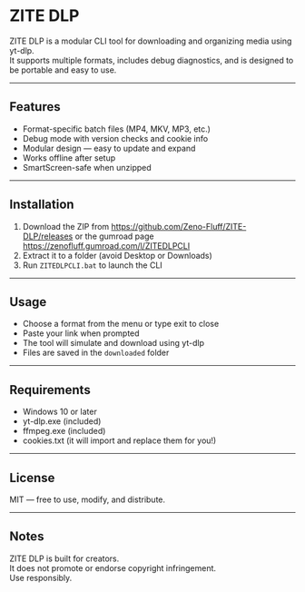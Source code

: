 # ZITE DLP
 
ZITE DLP is a modular CLI tool for downloading and organizing media using yt-dlp.  
It supports multiple formats, includes debug diagnostics, and is designed to be portable and easy to use.

---

## Features

- Format-specific batch files (MP4, MKV, MP3, etc.)
- Debug mode with version checks and cookie info
- Modular design — easy to update and expand
- Works offline after setup
- SmartScreen-safe when unzipped

---

## Installation

1. Download the ZIP from https://github.com/Zeno-Fluff/ZITE-DLP/releases or the gumroad page https://zenofluff.gumroad.com/l/ZITEDLPCLI
2. Extract it to a folder (avoid Desktop or Downloads)
3. Run `ZITEDLPCLI.bat` to launch the CLI

---

## Usage
- Choose a format from the menu or type exit to close
- Paste your link when prompted
- The tool will simulate and download using yt-dlp
- Files are saved in the `downloaded` folder

---

## Requirements

- Windows 10 or later
- yt-dlp.exe (included)
- ffmpeg.exe (included)
- cookies.txt (it will import and replace them for you!)

---

## License

MIT — free to use, modify, and distribute.

---

## Notes

ZITE DLP is built for creators.  
It does not promote or endorse copyright infringement.  
Use responsibly.
